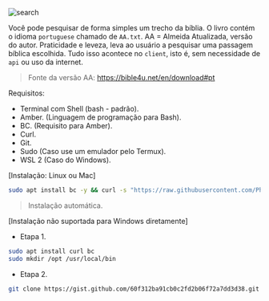 ![search](https://github.com/Jetrom17/Bible/assets/72875404/920fab7d-13c6-4c68-b79d-f5acd404386f)

Você pode pesquisar de forma simples um trecho da bíblia. O livro contém o idioma `portuguese` chamado de `AA.txt`. AA = Almeida Atualizada, versão do autor. Praticidade e leveza, leva ao usuário a pesquisar uma passagem bíblica escolhida. Tudo isso acontece no `client`, isto é, sem necessidade de `api` ou uso da internet.
> Fonte da versão AA: https://bible4u.net/en/download#pt

Requisitos:

- Terminal com Shell (bash - padrão).
- Amber. (Linguagem de programação para Bash).
- BC. (Requisito para Amber).
- Curl.
- Git.
- Sudo (Caso use um emulador pelo Termux).
- WSL 2 (Caso do Windows).

[Instalação: Linux ou Mac]

```bash
sudo apt install bc -y && curl -s "https://raw.githubusercontent.com/Ph0enixKM/AmberNative/master/setup/install.sh" | bash && git clone https://gist.github.com/60f312ba91cb0c2fd2b06f72a7dd3d38.git && mv 60f312ba91cb0c2fd2b06f72a7dd3d38 search_bible && cd search_bible && clear && ls && echo "Execute amber sc.ab"
```
> Instalação automática.

[Instalação não suportada para Windows diretamente]

- Etapa 1.
```bash
sudo apt install curl bc
sudo mkdir /opt /usr/local/bin
```
- Etapa 2.
```bash
git clone https://gist.github.com/60f312ba91cb0c2fd2b06f72a7dd3d38.git && mv 60f312ba91cb0c2fd2b06f72a7dd3d38 search_bible && cd search_bible && clear && ls && echo "Execute amber sc.ab"
```

